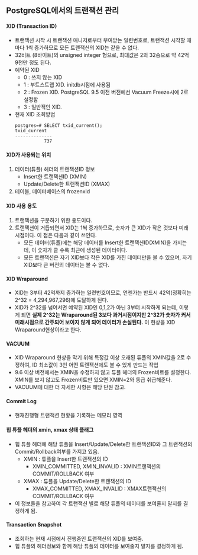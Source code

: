 ## PostgreSQL에서의 트랜잭션 관리

#### XID (Transaction ID)
- 트랜잭션 시작 시 트랜잭션 매니저로부터 부여받는 일련번호로, 트랜잭션 시작할 때마다 1씩 증가하므로 모든 트랜잭션의 XID는 같을 수 없다.
- 32비트 (8바이트)의 unsigned integer 형으로, 최대값은 2의 32승으로 약 42억 9천만 정도 된다.
- 예약된 XID
  - 0 : 쓰지 않는 XID
  - 1 : 부트스트랩 XID. initdb시점에 사용됨
  - 2 : Frozen XID. PostgreSQL 9.5 이전 버전에선 Vacuum Freeze시에 2로 설정함
  - 3 : 일반적인 XID.
- 현재 XID 조회방법
  ```
  postgres=# SELECT txid_current();
  txid_current 
  --------------
             737
  ```
#### XID가 사용되는 위치
1. 데이터(튜플) 헤더의 트랜잭션ID 정보
   - Insert한 트랜잭션ID (XMIN)
   - Update/Delete한 트랜잭션ID (XMAX)
2. 테이블, 데이터베이스의 frozenxid

#### XID 사용 용도
1. 트랜잭션을 구분하기 위한 용도이다.
2. 트랜잭션이 거듭되면서 XID는 1씩 증가하므로, 숫자가 큰 XID가 작은 것보다 미래시점이다. 이 점은 다음과 같이 쓰인다.
   - 모든 데이터(튜플)에는 해당 데이터를 Insert한 트랜잭션ID(XMIN)을 가지는데, 이 숫자가 클 수록 최근에 생성된 데이터이다.
   - 모든 트랜잭션은 자기 XID보다 작은 XID를 가진 데이터만을 볼 수 있으며, 자기 XID보다 큰 버전의 데이터는 볼 수 없다.

#### XID Wraparound
- XID는 3부터 42억까지 증가하는 일련번호이므로, 언젠가는 반드시 42억(정확히는 2^32 = 4,294,967,296)에 도달하게 된다.
- XID가 2^32를 넘어서면 예약된 XID인 0,1,2가 아닌 3부터 시작하게 되는데, 이렇게 되면 **실제 2^32는 Wraparound된 3보다 과거시점이지만 2^32가 숫자가 커서 미래시점으로 간주되어 보이지 않게 되어 데이터가 손실된다.** 이 현상을 XID Wraparound현상이라고 한다.

#### VACUUM
- XID Wraparound 현상을 막기 위해 특정값 이상 오래된 튜플의 XMIN값을 2로 수정하여, ID 최소값이 3인 어떤 트랜잭션에도 볼 수 있게 만드는 작업
- 9.6 이상 버전에서는 XMIN을 수정하지 않고 튜플 헤더의 Frozen비트를 설정한다. XMIN를 보지 않고도 Frozen비트만 있으면 XMIN=2와 동급 취급해준다.
- VACUUM에 대한 더 자세한 사항은 해당 단원 참고.

#### Commit Log
- 현재진행형 트랜잭션 현황을 기록하는 메모리 영역

#### 힙 튜플 헤더의 xmin, xmax 상태 플래그
- 힙 튜플 헤더에 해당 튜플을 Insert/Update/Delete한 트랜잭션ID와 그 트랜잭션의 Commit/Rollback여부를 가지고 있음.
  - XMIN : 튜플을 Insert한 트랜잭션의 ID
    - XMIN_COMMITTED, XMIN_INVALID : XMIN트랜잭션의 COMMIT/ROLLBACK 여부
  - XMAX : 튜플을 Update/Delete한 트랜잭션의 ID
    - XMAX_COMMITTED, XMAX_INVALID : XMAX트랜잭션의 COMMIT/ROLLBACK 여부
- 이 정보들을 참고하여 각 트랜잭션 별로 해당 튜플의 데이터를 보여줄지 말지를 결정하게 됨.

#### Transaction Snapshot
- 조회하는 현재 시점에서 진행중인 트랜잭션의 XID를 보여줌.
- 힙 튜플의 헤더정보와 함께 해당 튜플의 데이터를 보여줄지 말지를 결정하게 됨.
